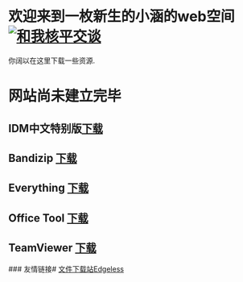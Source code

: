 # 欢迎来到一枚新生的小涵的web空间<a target="_blank" href="http://wpa.qq.com/msgrd?v=3&uin=1115058004&site=qq&menu=yes"><img border="0" src="http://wpa.qq.com/pa?p=2:1115058004:51" alt="和我核平交谈" title="和我核平交谈"/></a>
你阔以在这里下载一些资源.

# 网站尚未建立完毕
## IDM中文特别版<a href="">下载</a>
## Bandizip <a href="">下载</a>
## Everything <a href="">下载</a>
## Office Tool <a href="">下载</a>
## TeamViewer <a href="">下载</a>
<link rel="shortcut icon" href="/favicon.ico" type="image/x-icon" />
### 友情链接# <a href="http://file.xiaiisme.club/">文件下载站</a><a href="https://home.edgeless.top/">Edgeless</a>
